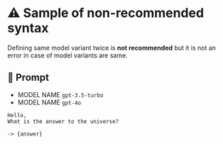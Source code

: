 # ⚠ Sample of non-recommended syntax

Defining same model variant twice is **not recommended** but it is not an error in case of model variants are same.


## 💬 Prompt

-   MODEL NAME `gpt-3.5-turbo`
-   MODEL NAME `gpt-4o`

```
Hello,
What is the answer to the universe?
```

`-> {answer}`
